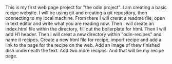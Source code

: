 This is my first web page project for "the odin project". I am creating a basic recipe website. I will be using git and creating a git repository, then connecting to my local machine. From there I will crerat a readme file, open in text editor and write what you are reading now. Then I will create an index.html file within the directory, fill out the boilerplate for html. Then I will add H1 header. Then I will creat a new directory within "odin-recipes" and name it recipes. Create a new html file for recipe, import recipe and add a link to the page for the recipe on the web. Add an image of thew finished dish underneath the text. Add two more recipes. And that will be my recipe page.